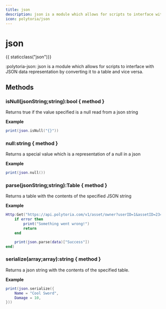 ```yaml
---
title: json
description: json is a module which allows for scripts to interface with JSON data representation by converting it to a table and vice versa.
icon: polytoria/json
---
```


# json

{{ staticclass("json")}}

:polytoria-json: json is a module which allows for scripts to interface with JSON data representation by converting it to a table and vice versa.

## Methods

### isNull(jsonString;string):bool { method }

Returns true if the value specified is a null read from a json string

**Example**

```lua
print(json.isNull("{}"))
```

### null:string { method }

Returns a special value which is a representation of a null in a json

**Example**

```lua
print(json.null())
```

### parse(jsonString;string):Table { method }

Returns a table with the contents of the specified JSON string

**Example**

```lua
Http:Get("https://api.polytoria.com/v1/asset/owner?userID=1&assetID=234", function (data, error, errmsg)
    if error then
        print("Something went wrong!")
        return
    end

    print(json.parse(data)["Success"])
end)
```

### serialize(array;array):string { method }

Returns a json string with the contents of the specified table.

**Example**

```lua
print(json.serialize({
    Name = "Cool Sword",
    Damage = 10,
}))
```
